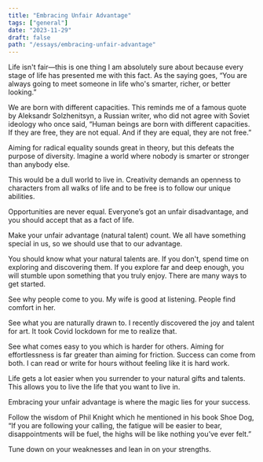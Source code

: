```yaml
---
title: "Embracing Unfair Advantage"
tags: ["general"]
date: "2023-11-29"
draft: false
path: "/essays/embracing-unfair-advantage"
---
```


Life isn't fair—this is one thing I am absolutely sure about because every stage of life has presented me with this fact. As the saying goes, “You are always going to meet someone in life who's smarter, richer, or better looking.”

We are born with different capacities. This reminds me of a famous quote by Aleksandr Solzhenitsyn, a Russian writer, who did not agree with Soviet ideology who once said, “Human beings are born with different capacities. If they are free, they are not equal. And if they are equal, they are not free.”

Aiming for radical equality sounds great in theory, but this defeats the purpose of diversity. Imagine a world where nobody is smarter or stronger than anybody else. 

This would be a dull world to live in. Creativity demands an openness to characters from all walks of life and to be free is to follow our unique abilities.

Opportunities are never equal. Everyone’s got an unfair disadvantage, and you should accept that as a fact of life.

Make your unfair advantage (natural talent) count. We all have something special in us, so we should use that to our advantage. 

You should know what your natural talents are. If you don't, spend time on exploring and discovering them. If you explore far and deep enough, you will stumble upon something that you truly enjoy. There are many ways to get started.

See why people come to you. My wife is good at listening. People find comfort in her.

See what you are naturally drawn to. I recently discovered the joy and talent for art. It took Covid lockdown for me to realize that.

See what comes easy to you which is harder for others. Aiming for effortlessness is far greater than aiming for friction. Success can come from both. I can read or write for hours without feeling like it is hard work.

Life gets a lot easier when you surrender to your natural gifts and talents. This allows you to live the life that you want to live in.

Embracing your unfair advantage is where the magic lies for your success.

Follow the wisdom of Phil Knight which he mentioned in his book Shoe Dog, “If you are following your calling, the fatigue will be easier to bear, disappointments will be fuel, the highs will be like nothing you’ve ever felt.”

Tune down on your weaknesses and lean in on your strengths.